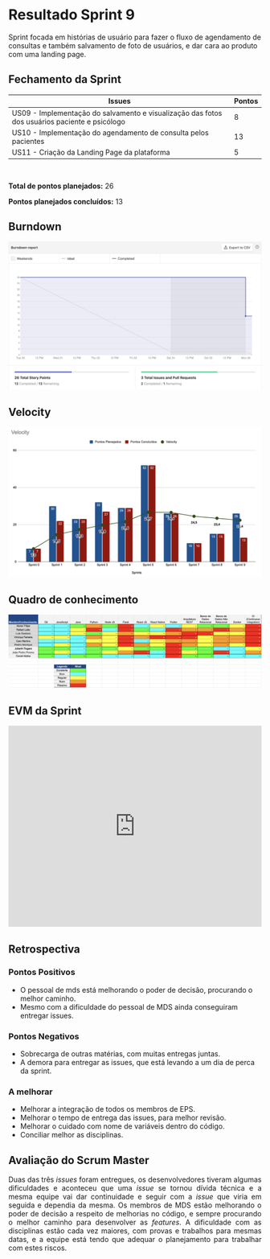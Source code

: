 # Resultado Sprint 9

<p style="align-item: justify;">
    Sprint focada em histórias de usuário para fazer o fluxo de agendamento de consultas e também salvamento de foto de usuários, e dar cara ao produto com uma landing page.
</p>

## Fechamento da Sprint

| Issues | Pontos |
| ------ | ------ |
| US09 - Implementação do salvamento e visualização das fotos dos usuários paciente e psicólogo | 8 |
| US10 - Implementação do agendamento de consulta pelos pacientes | 13 |
| US11 - Criação da Landing Page da plataforma | 5 |

</br>

**Total de pontos planejados:** 26
</br>

**Pontos planejados concluídos:** 13
</br>

## Burndown

[![Burnout Sprint 9](./img/burndown_sprint09.png)](./img/burndown_sprint09.png)

## Velocity

[![Velocity Sprint 9](./img/velocity_sprint09.png)](./img/velocity_sprint09.png)

## Quadro de conhecimento

[![Quadro Sprint 9](./img/quadro_conhecimento_sprint_09.png)](./img/quadro_conhecimento_sprint_09.png)

## EVM da Sprint

<iframe style="width: 100%; height: 400px;"  seamless frameborder="0" scrolling="no" src="https://docs.google.com/spreadsheets/d/e/2PACX-1vTKacsqu4_Id3fiivyQCnw7btXFrMPZ5HP8UL2cBn4Y-f7acPC6JadEeH8GHFUDzA/pubchart?oid=70119389&amp;format=interactive"></iframe>

## Retrospectiva

### Pontos Positivos

- O pessoal de mds está melhorando o poder de decisão, procurando o melhor caminho.
- Mesmo com a dificuldade do pessoal de MDS ainda conseguiram entregar issues.

### Pontos Negativos

- Sobrecarga de outras matérias, com muitas entregas juntas.
- A demora para entregar as issues, que está levando a um dia de perca da sprint.

### A melhorar

- Melhorar a integração de todos os membros de EPS.
- Melhorar o tempo de entrega das issues, para melhor revisão. 
- Melhorar o cuidado com nome de variáveis dentro do código.
- Conciliar melhor as disciplinas.

## Avaliação do Scrum Master

<p style="text-align: justify;">
    Duas das três <i>issues</i> foram entregues, os desenvolvedores tiveram algumas dificuldades e aconteceu que uma <i>issue</i> se tornou dívida técnica e a mesma equipe vai dar continuidade e seguir com a <i>issue</i> que viria em seguida e dependia da mesma.
    Os membros de MDS estão melhorando o poder de decisão a respeito de melhorias no código, e sempre procurando o melhor caminho para desenvolver as <i>features</i>. A dificuldade com as disciplinas estão cada vez maiores, com provas e trabalhos para mesmas datas, e a equipe está tendo que adequar o planejamento para trabalhar com estes riscos.
</p>
